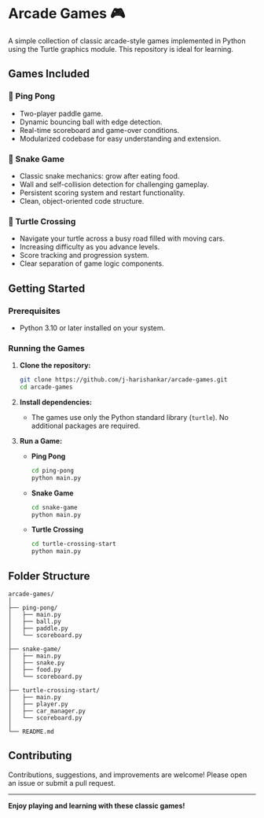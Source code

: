 # Arcade Games 🎮

A simple collection of classic arcade-style games implemented in Python using the Turtle graphics module. This repository is ideal for learning.

## Games Included

### 🏓 Ping Pong
- Two-player paddle game.
- Dynamic bouncing ball with edge detection.
- Real-time scoreboard and game-over conditions.
- Modularized codebase for easy understanding and extension.

### 🐍 Snake Game
- Classic snake mechanics: grow after eating food.
- Wall and self-collision detection for challenging gameplay.
- Persistent scoring system and restart functionality.
- Clean, object-oriented code structure.

### 🚦 Turtle Crossing
- Navigate your turtle across a busy road filled with moving cars.
- Increasing difficulty as you advance levels.
- Score tracking and progression system.
- Clear separation of game logic components.

## Getting Started

### Prerequisites
- Python 3.10 or later installed on your system.

### Running the Games

1. **Clone the repository:**
   ```sh
   git clone https://github.com/j-harishankar/arcade-games.git
   cd arcade-games
   ```

2. **Install dependencies:**
   - The games use only the Python standard library (`turtle`). No additional packages are required.

3. **Run a Game:**

   - **Ping Pong**
     ```sh
     cd ping-pong
     python main.py
     ```

   - **Snake Game**
     ```sh
     cd snake-game
     python main.py
     ```

   - **Turtle Crossing**
     ```sh
     cd turtle-crossing-start
     python main.py
     ```

## Folder Structure

```
arcade-games/
│
├── ping-pong/
│   ├── main.py
│   ├── ball.py
│   ├── paddle.py
│   └── scoreboard.py
│
├── snake-game/
│   ├── main.py
│   ├── snake.py
│   ├── food.py
│   └── scoreboard.py
│
├── turtle-crossing-start/
│   ├── main.py
│   ├── player.py
│   ├── car_manager.py
│   └── scoreboard.py
│
└── README.md
```

## Contributing

Contributions, suggestions, and improvements are welcome! Please open an issue or submit a pull request.


---

**Enjoy playing and learning with these classic games!**
